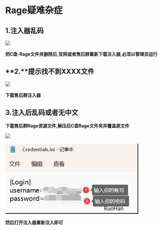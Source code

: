 # Rage疑难杂症

## 1.注入器乱码

![](../../.gitbook/assets/25f868386938b17f79decfc00ec40ab0\_spaces%2F7YXEHggLzaiKwZjRSOD4%2Fuploads%2FuBCVLRrkJ8tWKI6FcKNo%2FQQ%E5%9B%BE%E7%89%8720220514211540\_alt=media\&token=c2307b64-6047-4f5f-9539-b90f5fc74eda.png)

**把C盘-Rage文件夹删除后,官网或者售后群重新下载注入器,必须以管理员运行**

## **2.**提示找不到XXXX文件

![](../../.gitbook/assets/e1907fda6b8ec587bcb472b0a51a489f\_spaces%2F7YXEHggLzaiKwZjRSOD4%2Fuploads%2FJYUdiOUuQMc5JpmFuvaQ%2FQQ%E5%9B%BE%E7%89%8720220514211715\_alt=media\&token=7f93a22b-762f-4f5c-9906-e5b9a13ec0e1.png)

**下载售后群注入器**

## **3.注入后乱码或者无中文**

**下载售后群Rage资源文件,解压后C盘Rage文件夹并覆盖原文件**

![](../../.gitbook/assets/e4dd28d98e1c1e56b6a776b0f62d78dc\_spaces%2F7YXEHggLzaiKwZjRSOD4%2Fuploads%2F6UbuT5DMNxdNMpz0sYm4%2FQQ%E5%9B%BE%E7%89%8720220514212347\_alt=media\&token=0f3fc4fe-8554-459c-8784-922481eeeb38.png)

![](<../../.gitbook/assets/image (52).png>)

**然后打开注入器重新注入即可**
